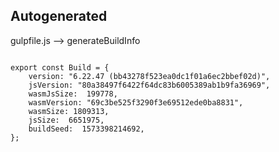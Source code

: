 



Autogenerated
-------------








gulpfile.js --> generateBuildInfo


  

```

export const Build = {
    version: "6.22.47 (bb43278f523ea0dc1f01a6ec2bbef02d)",
    jsVersion: "80a38497f6422f64dc83b6005389ab1b9fa36969",
    wasmJsSize:  199778,
    wasmVersion: "69c3be525f3290f3e69512ede0ba8831",
    wasmSize: 1809313,
    jsSize:  6651975,
    buildSeed:  1573398214692,
};


```




